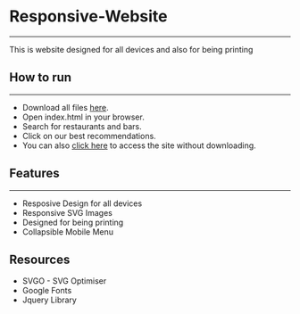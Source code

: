 # Responsive-Website
--------

This is website designed for all devices and also for being printing

## How to run
-------

* Download all files [here](https://github.com/Fanfarlo/Neighborhood-Map-Project/archive/master.zip).
* Open index.html in your browser.
* Search for restaurants and bars.
* Click on our best recommendations.
* You can also [click here](https://fanfarlo.github.io/Neighborhood-Map-Project/) to access the site without downloading.

## Features
-------

* Resposive Design for all devices
* Responsive SVG Images
* Designed for being printing
* Collapsible Mobile Menu


Resources
-----

* SVGO - SVG Optimiser
* Google Fonts
* Jquery Library
